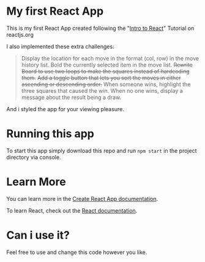 # My first React App

This is my first React App created following the "[Intro to React](https://reactjs.org/tutorial/tutorial.html#before-we-start-the-tutorial)" Tutorial on reactjs.org

I also implemented these extra challenges:
  >Display the location for each move in the format (col, row) in the move history list.
  >Bold the currently selected item in the move list.
  >~~Rewrite Board to use two loops to make the squares instead of hardcoding them.~~
  >~~Add a toggle button that lets you sort the moves in either ascending or descending order.~~
  >When someone wins, highlight the three squares that caused the win.
  >When no one wins, display a message about the result being a draw.

And i styled the app for your viewing pleasure.

# Running this app

To start this app simply download this repo and run `npm start` in the project directory via console.

# Learn More

You can learn more in the [Create React App documentation](https://facebook.github.io/create-react-app/docs/getting-started).

To learn React, check out the [React documentation](https://reactjs.org/).

# Can i use it?

Feel free to use and change this code however you like.
